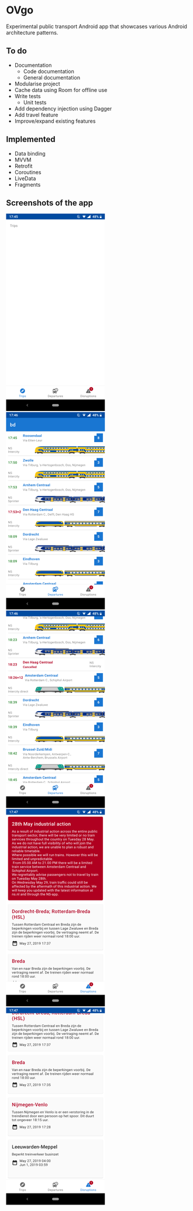 # OVgo
Experimental public transport Android app that showcases various Android architecture patterns.

## To do
* Documentation
    * Code documentation
    * General documentation
* Modularise project
* Cache data using Room for offline use
* Write tests
    * Unit tests
* Add dependency injection using Dagger
* Add travel feature
* Improve/expand existing features

## Implemented
* Data binding
* MVVM
* Retrofit
* Coroutines
* LiveData
* Fragments

## Screenshots of the app
![Trips](/docs/screenshots/trips-1.png?raw=true "Trips")
![Departures](/docs/screenshots/departures-1.png?raw=true "Departures")
![Departures](/docs/screenshots/departures-2.png?raw=true "Departures")
![Disruptions](/docs/screenshots/disruptions-1.png?raw=true "Disruptions")
![Disruptions](/docs/screenshots/disruptions-2.png?raw=true "Disruptions")
